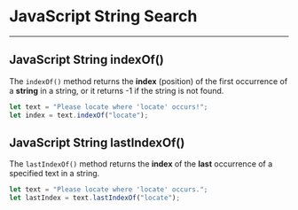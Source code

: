 # JavaScript String Search
---
## JavaScript String indexOf()
The `indexOf()` method returns the **index** (position) of the first occurrence of a **string** in a string, or it returns -1 if the string is not found.
```js
let text = "Please locate where 'locate' occurs!";
let index = text.indexOf("locate");
```
## JavaScript String lastIndexOf()
The `lastIndexOf()` method returns the **index** of the **last** occurrence of a specified text in a string.
```js
let text = "Please locate where 'locate' occurs.";
let lastIndex = text.lastIndexOf("locate");
```